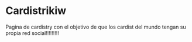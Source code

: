 # Cardistrikiw
Pagina de cardistry con el objetivo de que los cardist del mundo tengan su propia red social!!!!!!!!!
